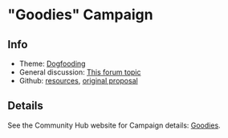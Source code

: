 # "Goodies" Campaign

## Info 

- Theme: [Dogfooding](https://humanetech.community/awareness-program/campaign-themes/dogfooding/)
- General discussion: [This forum topic](https://community.humanetech.com/t/3222)
- Github: [resources](https://github.com/humanetech-community/awareness-program/tree/master/campaigns/goodies), [original proposal](https://github.com/humanetech-community/awareness-program/issues/65)

## Details

See the Community Hub website for Campaign details: [Goodies](https://humanetech.community/awareness-program/campaigns/goodies/).
